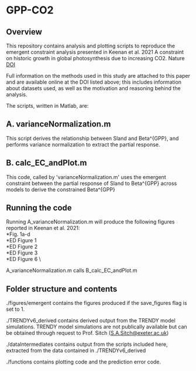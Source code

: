 # GPP-CO2
## Overview
This repository contains analysis and plotting scripts to reproduce the emergent constraint analysis presented in
 Keenan et al. 2021 A constraint on historic growth in global photosynthesis due to increasing CO2. 
Nature [DOI](https://www.nature.com/articles/s41586-021-04096-9)

Full information on the methods used in this study are attached to this paper and are available
online at the DOI listed above; this includes information about datasets used, as well as the motivation and reasoning
behind the analysis.

The scripts, written in Matlab, are:
## A. varianceNormalization.m
This script derives the relationship between Sland and Beta^{GPP}, and performs variance normalization 
to extract the partial response. 

## B. calc_EC_andPlot.m
This code, called by 'varianceNormalization.m' uses the emergent constraint between 
the partial response of Sland to Beta^{GPP} across models to derive the constrained Beta^{GPP} 

## Running the code
Running A_varianceNormalization.m will produce the following figures reported in Keenan et al. 2021: \
*Fig. 1a-d  \
*ED Figure 1  \
*ED Figure 2  \
*ED Figure 3  \
*ED Figure 6  \
 
A_varianceNormalization.m calls B_calc_EC_andPlot.m

## Folder structure and contents
 ./figures/emergent contains the figures produced 
if the save_figures flag is set to 1.

./TRENDYv6_derived contains derived output from the TRENDY model simulations. 
TRENDY model simulations are not publically available but can be obtained through request to Prof. Sitch (S.A.Sitch@exeter.ac.uk)

./dataIntermediates contains output from the scripts included here, 
extracted from the data contained in ./TRENDYv6_derived

./functions contains plotting code and the prediction error code.


